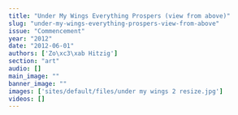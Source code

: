 ```yaml
---
title: "Under My Wings Everything Prospers (view from above)"
slug: "under-my-wings-everything-prospers-view-from-above"
issue: "Commencement"
year: "2012"
date: "2012-06-01"
authors: ['Zo\xc3\xab Hitzig']
section: "art"
audio: []
main_image: ""
banner_image: ""
images: ['sites/default/files/under my wings 2 resize.jpg']
videos: []
---
```

